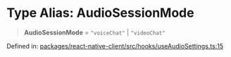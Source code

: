 # Type Alias: AudioSessionMode

> **AudioSessionMode** = `"voiceChat"` \| `"videoChat"`

Defined in: [packages/react-native-client/src/hooks/useAudioSettings.ts:15](https://github.com/fishjam-cloud/mobile-client-sdk/blob/b59d08631f5fbe1fa162c766a63916c14024e0d4/packages/react-native-client/src/hooks/useAudioSettings.ts#L15)
